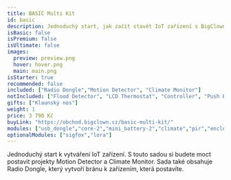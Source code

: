 ```yaml
---
title: BASIC Multi Kit
id: basic
description: Jednoduchý start, jak začít stavět IoT zařízení s BigClown!
isBasic: false
isPremium: false
isUltimate: false
images:
  preview: preview.png
  hover: hover.png
  main: main.png
isStarter: true
recommended: false
included: ["Radio Dongle","Motion Detector", "Climate Monitor"]
notIncluded: ["Flood Detector", "LCD Thermostat", "Controller", "Push Button", "CO2 Module"]
gifts: ["Klaunský nos"]
weight: 1
price: 3 790 Kč
buyLink: "https://obchod.bigclown.cz/basic-multi-kit/"
modules: ["usb_dongle","core-2","mini_battery-2","climate","pir","enclosures-101-2"]
optionalModules: ["sigfox","lora"]
---
```


Jednoduchý start k vytváření IoT zařízení. S touto sadou si budete moct postavit projekty Motion Detector a Climate Monitor. Sada také obsahuje Radio Dongle, který vytvoří bránu k zařízením, která postavíte.
